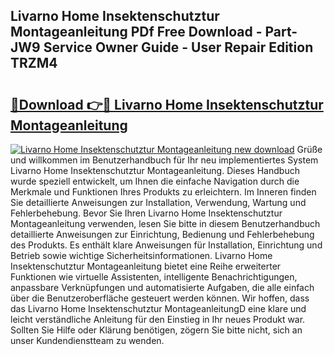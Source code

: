 ## Livarno Home Insektenschutztur Montageanleitung PDf Free Download - Part-JW9 Service Owner Guide - User Repair Edition TRZM4

# <h2><a href="http://df6xyq.blite.top/?on=Livarno+Home+Insektenschutztur+Montageanleitung">🔗Download 👉🔴 Livarno Home Insektenschutztur Montageanleitung</a></h2>

[![Livarno Home Insektenschutztur Montageanleitung new download](https://i.imgur.com/lujVjoI.png)](http://df6xyq.blite.top/?on=Livarno+Home+Insektenschutztur+Montageanleitung)
Grüße und willkommen im Benutzerhandbuch für Ihr neu implementiertes System Livarno Home Insektenschutztur Montageanleitung. Dieses Handbuch wurde speziell entwickelt, um Ihnen die einfache Navigation durch die Merkmale und Funktionen Ihres Produkts zu erleichtern. Im Inneren finden Sie detaillierte Anweisungen zur Installation, Verwendung, Wartung und Fehlerbehebung. Bevor Sie Ihren Livarno Home Insektenschutztur Montageanleitung verwenden, lesen Sie bitte in diesem Benutzerhandbuch detaillierte Anweisungen zur Einrichtung, Bedienung und Fehlerbehebung des Produkts. Es enthält klare Anweisungen für Installation, Einrichtung und Betrieb sowie wichtige Sicherheitsinformationen. Livarno Home Insektenschutztur Montageanleitung bietet eine Reihe erweiterter Funktionen wie virtuelle Assistenten, intelligente Benachrichtigungen, anpassbare Verknüpfungen und automatisierte Aufgaben, die alle einfach über die Benutzeroberfläche gesteuert werden können. Wir hoffen, dass das Livarno Home Insektenschutztur MontageanleitungD eine klare und leicht verständliche Anleitung für den Einstieg in Ihr neues Produkt war. Sollten Sie Hilfe oder Klärung benötigen, zögern Sie bitte nicht, sich an unser Kundendienstteam zu wenden.
